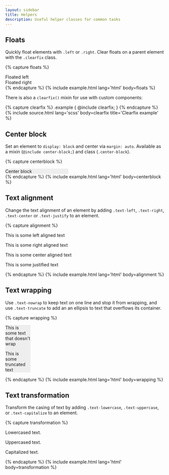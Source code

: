 ```yaml
---
layout: sidebar
title: Helpers
description: Useful helper classes for common tasks
---
```


## Floats

Quickly float elements with `.left` or `.right`. Clear floats on a parent element with the `.clearfix` class.

{% capture floats %}
<div class="clearfix">
    <div class="left">Floated left</div>
    <div class="right">Floated right</div>
</div>
{% endcapture %}
{% include example.html lang='html' body=floats %}

There is also a `clearfix()` mixin for use with custom components:

{% capture clearfix %}
.example {
    @include clearfix;
}
{% endcapture %}
{% include source.html lang='scss' body=clearfix title='Clearfix example' %}

## Center block

Set an element to `display: block` and center via `margin: auto`. Available as a mixin (`@include center-block;`) and class (`.center-block`).

{% capture centerblock %}
<div class="center-block text-center" style="background: #eee; width: 200px;">
    Center block
</div>
{% endcapture %}
{% include example.html lang='html' body=centerblock %}

## Text alignment

Change the text alignment of an element by adding `.text-left`, `.text-right`, `.text-center` or `.text-justify` to an element.

{% capture alignment %}
<p class="text-left">This is some left aligned text</p>
<p class="text-right">This is some right aligned text</p>
<p class="text-center">This is some center aligned text</p>
<p class="text-justify">This is some justified text</p>
{% endcapture %}
{% include example.html lang='html' body=alignment %}

## Text wrapping

Use `.text-nowrap` to keep text on one line and stop it from wrapping, and use `.text-truncate` to add an an ellipsis to text that overflows its container.

{% capture wrapping %}
<div style="background: #eee; width: 80px;">
    <p class="text-nowrap">This is some text that doesn't wrap</p>
    <p class="text-truncate">This is some truncated text</p>
</div>
{% endcapture %}
{% include example.html lang='html' body=wrapping %}

## Text transformation

Transform the casing of text by adding `.text-lowercase`, `.text-uppercase`, or `.text-capitalize` to an element.

{% capture transformation %}
<p class="text-lowercase">Lowercased text.</p>
<p class="text-uppercase">Uppercased text.</p>
<p class="text-capitalize">Capitalized text.</p>
{% endcapture %}
{% include example.html lang='html' body=transformation %}